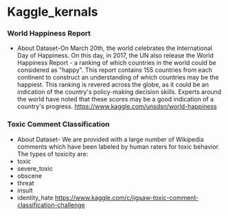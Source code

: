 # Kaggle_kernals

### World Happiness Report

- About Dataset-On March 20th, the world celebrates the International Day of Happiness. On this day, in 2017, the UN also release the World Happiness Report - a ranking of which countries in the world could be considered as "happy". This report contains 155 countries from each continent to construct an understanding of which countries may be the happiest. This ranking is revered across the globe, as it could be an indication of the country's policy-making decision skills. Experts around the world have noted that these scores may be a good indication of a country's progress.
https://www.kaggle.com/unsdsn/world-happiness

### Toxic Comment Classification
- About Dataset- We are provided with a large number of Wikipedia comments which have been labeled by human raters for toxic behavior. The types of toxicity are:
- toxic
- severe_toxic
- obscene
- threat
- insult
- identity_hate
https://www.kaggle.com/c/jigsaw-toxic-comment-classification-challenge

